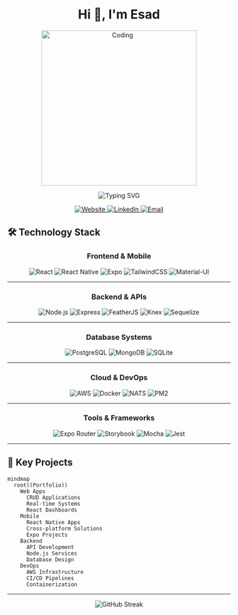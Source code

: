 
<div align="center">
  
# Hi 👋, I'm Esad

<img src="https://cdn.dribbble.com/users/1162077/screenshots/3848914/programmer.gif" alt="Coding" width="350" />

<p>
  <img src="https://readme-typing-svg.demolab.com?font=Fira+Code&weight=500&size=22&pause=1000&color=00FF90&center=true&vCenter=true&width=440&lines=Full+Stack+Developer;Mobile+App+Specialist;Cloud+Infrastructure+Expert;DevOps+Engineer" alt="Typing SVG" />
</p>

<div align="center">
  <a href="https://kirisconsulting.tech">
    <img src="https://img.shields.io/badge/Website-DC143C?style=for-the-badge&logo=medium&logoColor=white" alt="Website" />
  </a>
  <a href="https://www.linkedin.com/in/mehmet-esad-kiris-566a60126">
    <img src="https://img.shields.io/badge/LinkedIn-0077B5?style=for-the-badge&logo=linkedin&logoColor=white" alt="LinkedIn" />
  </a>
  <a href="mailto:esad@kirisconsulting.tech">
    <img src="https://img.shields.io/badge/Email-D14836?style=for-the-badge&logo=gmail&logoColor=white" alt="Email" />
  </a>
</div>

</div>

## 🛠️ Technology Stack

<div align="center">
  
### Frontend & Mobile
![React](https://img.shields.io/badge/-React-61DAFB?style=for-the-badge&logo=react&logoColor=black)
![React Native](https://img.shields.io/badge/-React_Native-61DAFB?style=for-the-badge&logo=react&logoColor=black)
![Expo](https://img.shields.io/badge/-Expo-000020?style=for-the-badge&logo=expo&logoColor=white)
![TailwindCSS](https://img.shields.io/badge/-TailwindCSS-38B2AC?style=for-the-badge&logo=tailwind-css&logoColor=white)
![Material-UI](https://img.shields.io/badge/-Material_UI-0081CB?style=for-the-badge&logo=mui&logoColor=white)

---

### Backend & APIs
![Node.js](https://img.shields.io/badge/-Node.js-339933?style=for-the-badge&logo=node.js&logoColor=white)
![Express](https://img.shields.io/badge/-Express-000000?style=for-the-badge&logo=express&logoColor=white)
![FeatherJS](https://img.shields.io/badge/-FeatherJS-FEAA48?style=for-the-badge&logo=feather&logoColor=white)
![Knex](https://img.shields.io/badge/-Knex.js-30628A?style=for-the-badge&logo=javascript&logoColor=white)
![Sequelize](https://img.shields.io/badge/-Sequelize-52B0E7?style=for-the-badge&logo=sequelize&logoColor=white)

---

### Database Systems
![PostgreSQL](https://img.shields.io/badge/-PostgreSQL-336791?style=for-the-badge&logo=postgresql&logoColor=white)
![MongoDB](https://img.shields.io/badge/-MongoDB-47A248?style=for-the-badge&logo=mongodb&logoColor=white)
![SQLite](https://img.shields.io/badge/-SQLite-003B57?style=for-the-badge&logo=sqlite&logoColor=white)

---

### Cloud & DevOps
![AWS](https://img.shields.io/badge/-AWS-232F3E?style=for-the-badge&logo=amazon-aws&logoColor=white)
![Docker](https://img.shields.io/badge/-Docker-2496ED?style=for-the-badge&logo=docker&logoColor=white)
![NATS](https://img.shields.io/badge/-NATS-0097DA?style=for-the-badge&logo=nats&logoColor=white)
![PM2](https://img.shields.io/badge/-PM2-2B037A?style=for-the-badge&logo=pm2&logoColor=white)

---

### Tools & Frameworks
![Expo Router](https://img.shields.io/badge/-Expo_Router-000020?style=for-the-badge&logo=expo&logoColor=white)
![Storybook](https://img.shields.io/badge/-Storybook-FF4785?style=for-the-badge&logo=storybook&logoColor=white)
![Mocha](https://img.shields.io/badge/-Mocha-8D6748?style=for-the-badge&logo=mocha&logoColor=white)
![Jest](https://img.shields.io/badge/-Jest-C21325?style=for-the-badge&logo=jest&logoColor=white)

</div>

---

## 🎯 Key Projects

```mermaid
mindmap
  root((Portfolio))
    Web Apps
      CRUD Applications
      Real-time Systems
      React Dashboards
    Mobile
      React Native Apps
      Cross-platform Solutions
      Expo Projects
    Backend
      API Development
      Node.js Services
      Database Design
    DevOps
      AWS Infrastructure
      CI/CD Pipelines
      Containerization
```

---


<div align="center">

<!-- Contribution Stats -->
![GitHub Streak](https://github-readme-streak-stats.herokuapp.com/?user=esadkrs&theme=dark&hide_border=true&background=0D1117)

</div>
